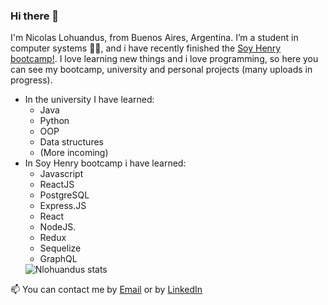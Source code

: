 ### Hi there 👋
 I'm Nicolas Lohuandus, from Buenos Aires, Argentina.  I’m a student in computer systems 👨‍💻, and i have recently finished the [Soy Henry bootcamp!](https://www.soyhenry.com/).
I love learning new things and i love programming, so here you can see my bootcamp, university and personal projects (many uploads in progress).
- In the university I have learned:
  - Java
  - Python
  - OOP
  - Data structures
  - (More incoming)
- In Soy Henry bootcamp i have learned:
  - Javascript
  - ReactJS
  - PostgreSQL
  - Express.JS
  - React
  - NodeJS.
  - Redux
  - Sequelize
  - GraphQL
  <img align="center" src="https://github-readme-stats.vercel.app/api?username=Nlohuandus&include_all_commits=true&count_private=true&show_icons=true&line_height=20&title_color=2a9d8f&icon_color=2a9d8f&text_color=2a9d8f&bg_color=0,000000,264653" alt="Nlohuandus stats">
  

📫 You can contact me by [Email](mailto:nlohuandus@gmail.com) or by [LinkedIn](https://www.linkedin.com/in/nlohuandus/)
<!--
**Nlohuandus/Nlohuandus** is a ✨ _special_ ✨ repository because its `README.md` (this file) appears on your GitHub profile.

Here are some ideas to get you started:

- 🔭 I’m currently working on ...
- 🌱 I’m currently learning ...
- 👯 I’m looking to collaborate on ...
- 🤔 I’m looking for help with ...
- 💬 Ask me about ...
- 📫 How to reach me: ...
- 😄 Pronouns: ...
- ⚡ Fun fact: ...
-->
